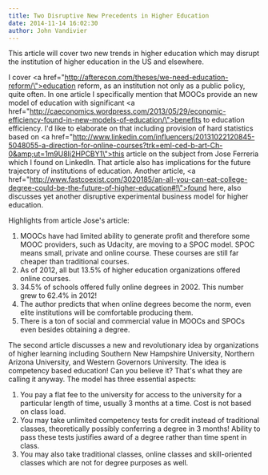 ```yaml
---
title: Two Disruptive New Precedents in Higher Education
date: 2014-11-14 16:02:30
author: John Vandivier
---
```




This article will cover two new trends in higher education which may disrupt the institution of higher education in the US and elsewhere.

I cover <a href=\"http://afterecon.com/theses/we-need-education-reform/\">education reform</a>, as an institution not only as a public policy, quite often. In one article I specifically mention that MOOCs provide an new model of education with significant <a href=\"http://caeconomics.wordpress.com/2013/05/29/economic-efficiency-found-in-new-models-of-education/\">benefits to education efficiency</a>. I'd like to elaborate on that including provision of hard statistics based on <a href=\"http://www.linkedin.com/influencers/20131022120845-5048055-a-direction-for-online-courses?trk=eml-ced-b-art-Ch-0&amp;ut=1m9U8Ij2HPCBY1\">this article</a> on the subject from Jose Ferreria which I found on LinkedIn. That article also has implications for the future trajectory of institutions of education. Another article, <a href=\"http://www.fastcoexist.com/3020185/an-all-you-can-eat-college-degree-could-be-the-future-of-higher-education#!\">found here</a>, also discusses yet another disruptive experimental business model for higher education.

Highlights from article Jose's article:
<ol>
	<li>MOOCs have had limited ability to generate profit and therefore some MOOC providers, such as Udacity, are moving to a SPOC model. SPOC means small, private and online course. These courses are still far cheaper than traditional courses.</li>
	<li>As of 2012, all but 13.5% of higher education organizations offered online courses.</li>
	<li>34.5% of schools offered fully online degrees in 2002. This number grew to 62.4% in 2012!</li>
	<li>The author predicts that when online degrees become the norm, even elite institutions will be comfortable producing them.</li>
	<li>There is a ton of social and commercial value in MOOCs and SPOCs even besides obtaining a degree.</li>
</ol>
The second article discusses a new and revolutionary idea by organizations of higher learning including Southern New Hampshire University, Northern Arizona University, and Western Governors University. The idea is competency based education! Can you believe it? That's what they are calling it anyway. The model has three essential aspects:
<ol>
	<li>You pay a flat fee to the university for access to the university for a particular length of time, usually 3 months at a time. Cost is not based on class load.</li>
	<li>You may take unlimited competency tests for credit instead of traditional classes, theoretically possibly conferring a degree in 3 months! Ability to pass these tests justifies award of a degree rather than time spent in class.</li>
	<li>You may also take traditional classes, online classes and skill-oriented classes which are not for degree purposes as well.</li>
</ol>